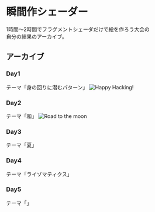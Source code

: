 # 瞬間作シェーダー

1時間～2時間でフラグメントシェーダだけで絵を作ろう大会の  
自分の結果のアーカイブ。

## アーカイブ
### Day1
テーマ「身の回りに潜むパターン」
![Happy Hacking!](./ScreenShots/day01.gif)


### Day2
テーマ「和」
![Road to the moon](./ScreenShots/day02.gif)

### Day3
テーマ「夏」

### Day4
テーマ「ライゾマティクス」

### Day5
テーマ「」
